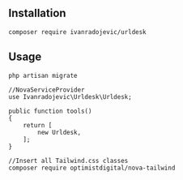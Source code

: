 ## Installation
```
composer require ivanradojevic/urldesk
```
## Usage

```
php artisan migrate

//NovaServiceProvider
use Ivanradojevic\Urldesk\Urldesk;

public function tools()
{
	return [
		new Urldesk,
	];	
}

//Insert all Tailwind.css classes
composer require optimistdigital/nova-tailwind
```




